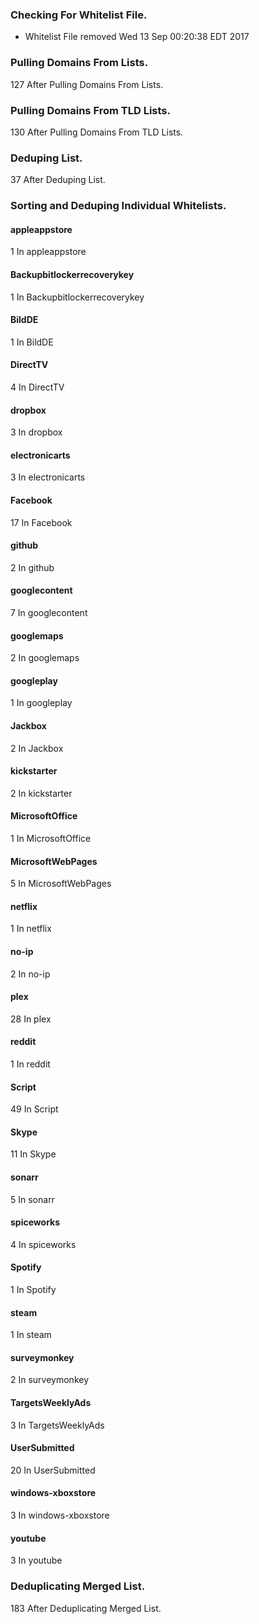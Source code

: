 ### Checking For Whitelist File.
* Whitelist File removed Wed 13 Sep 00:20:38 EDT 2017
### Pulling Domains From Lists.
127 After Pulling Domains From Lists.
### Pulling Domains From TLD Lists.
130 After Pulling Domains From TLD Lists.
### Deduping List.
37 After Deduping List.
### Sorting and Deduping Individual Whitelists.
#### appleappstore
1 In appleappstore
#### Backupbitlockerrecoverykey
1 In Backupbitlockerrecoverykey
#### BildDE
1 In BildDE
#### DirectTV
4 In DirectTV
#### dropbox
3 In dropbox
#### electronicarts
3 In electronicarts
#### Facebook
17 In Facebook
#### github
2 In github
#### googlecontent
7 In googlecontent
#### googlemaps
2 In googlemaps
#### googleplay
1 In googleplay
#### Jackbox
2 In Jackbox
#### kickstarter
2 In kickstarter
#### MicrosoftOffice
1 In MicrosoftOffice
#### MicrosoftWebPages
5 In MicrosoftWebPages
#### netflix
1 In netflix
#### no-ip
2 In no-ip
#### plex
28 In plex
#### reddit
1 In reddit
#### Script
49 In Script
#### Skype
11 In Skype
#### sonarr
5 In sonarr
#### spiceworks
4 In spiceworks
#### Spotify
1 In Spotify
#### steam
1 In steam
#### surveymonkey
2 In surveymonkey
#### TargetsWeeklyAds
3 In TargetsWeeklyAds
#### UserSubmitted
20 In UserSubmitted
#### windows-xboxstore
3 In windows-xboxstore
#### youtube
3 In youtube
### Deduplicating Merged List.
183 After Deduplicating Merged List.
